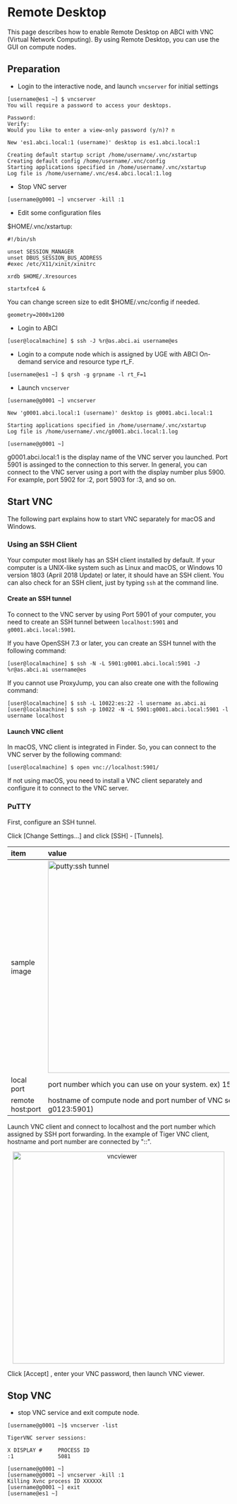 # Remote Desktop

This page describes how to enable Remote Desktop on ABCI with VNC (Virtual Network Computing). By using Remote Desktop, you can use the GUI on compute nodes.

## Preparation

* Login to the interactive node, and launch ``vncserver`` for initial settings 

```
[username@es1 ~] $ vncserver
You will require a password to access your desktops.

Password:
Verify:
Would you like to enter a view-only password (y/n)? n

New 'es1.abci.local:1 (username)' desktop is es1.abci.local:1

Creating default startup script /home/username/.vnc/xstartup
Creating default config /home/username/.vnc/config
Starting applications specified in /home/username/.vnc/xstartup
Log file is /home/username/.vnc/es4.abci.local:1.log
```

* Stop VNC server

```
[username@g0001 ~] vncserver -kill :1
```

* Edit some configuration files

$HOME/.vnc/xstartup:

```
#!/bin/sh

unset SESSION_MANAGER
unset DBUS_SESSION_BUS_ADDRESS
#exec /etc/X11/xinit/xinitrc

xrdb $HOME/.Xresources

startxfce4 &
```

You can change screen size to edit $HOME/.vnc/config if needed.

```
geometry=2000x1200
```

* Login to ABCI

```
[user@localmachine] $ ssh -J %r@as.abci.ai username@es
```

* Login to a compute node which is assigned by UGE with ABCI On-demand service and resource type rt_F.

```
[username@es1 ~] $ qrsh -g grpname -l rt_F=1
```

* Launch ``vncserver``

```
[username@g0001 ~] vncserver

New 'g0001.abci.local:1 (username)' desktop is g0001.abci.local:1

Starting applications specified in /home/username/.vnc/xstartup
Log file is /home/username/.vnc/g0001.abci.local:1.log

[username@g0001 ~]
```

g0001.abci.local:1 is the display name of the VNC server you launched. Port 5901 is assinged to the connection to this server.
In general, you can connect to the VNC server using a port with the display number plus 5900. For example, port 5902 for :2, port 5903 for :3, and so on.

## Start VNC

The following part explains how to start VNC separately for macOS and Windows.

### Using an SSH Client

Your computer most likely has an SSH client installed by default. If your computer is a UNIX-like system such as Linux and macOS, or Windows 10 version 1803 (April 2018 Update) or later, it should have an SSH client. You can also check for an SSH client, just by typing ``ssh`` at the command line.

#### Create an SSH tunnel

To connect to the VNC server by using Port 5901 of your computer, you need to create an SSH tunnel between ``localhost:5901`` and  ``g0001.abci.local:5901``.

If you have OpenSSH 7.3 or later, you can create an SSH tunnel with the following command:

```
[user@localmachine] $ ssh -N -L 5901:g0001.abci.local:5901 -J %r@as.abci.ai username@es
```

If you cannot use ProxyJump, you can also create one with the following command:

```
[user@localmachine] $ ssh -L 10022:es:22 -l username as.abci.ai
[user@localmachine] $ ssh -p 10022 -N -L 5901:g0001.abci.local:5901 -l username localhost
```

#### Launch VNC client

In macOS, VNC client is integrated in Finder. So, you can connect to the VNC server by the following command:

```
[user@localmachine] $ open vnc://localhost:5901/
```

If not using macOS, you need to install a VNC client separately and configure it to connect to the VNC server.

### PuTTY

First, configure an SSH tunnel.

Click [Change Settings...] and click [SSH] - [Tunnels].

| item | value |
|:--|:--|
| sample image | <img src="vnc_portfw_putty_01.png"  width="480" title="putty:ssh tunnel" > |
| local port | port number which you can use on your system. ex) 15901 |
| remote host:port | hostname of compute node and port number of VNC server ex) g0123:5901) |

Launch VNC client and connect to localhost and the port number which assigned by SSH port forwarding.
In the example of Tiger VNC client, hostname and port number are connected by "::".

<div align="center">
<img src="vnc_viewer_01.png" width="480" title="vncviewer"><br>
</div>

Click [Accept] , enter your VNC password, then launch VNC viewer.

## Stop VNC

* stop VNC service and exit compute node.

```
[username@g0001 ~]$ vncserver -list

TigerVNC server sessions:

X DISPLAY #     PROCESS ID
:1              5081

[username@g0001 ~] 
[username@g0001 ~] vncserver -kill :1
Killing Xvnc process ID XXXXXX
[username@g0001 ~] exit
[username@es1 ~]
```
